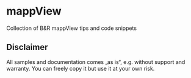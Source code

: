 # mappView
Collection of B&R mappView tips and code snippets

## Disclaimer
All samples and documentation comes „as is“, e.g. without support and warranty. You can freely copy it but use it at your own risk.
